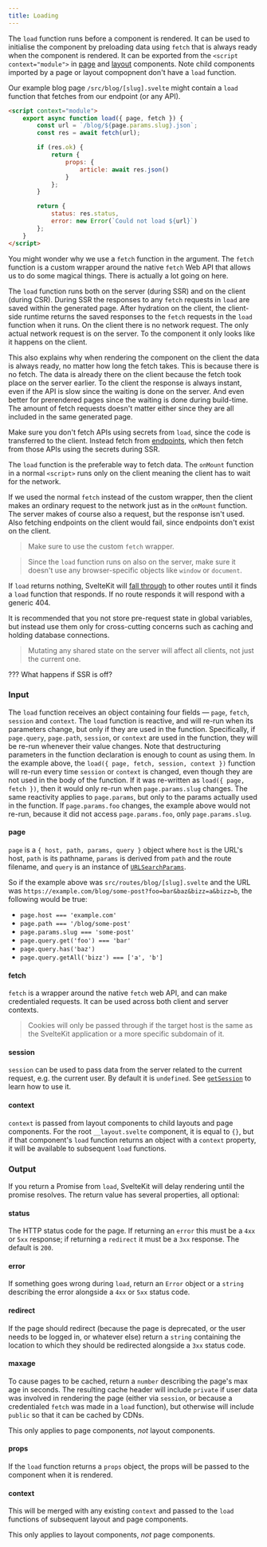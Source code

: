 ```yaml
---
title: Loading
---
```


The `load` function runs before a component is rendered. It can be used to initialise the component by preloading data using `fetch` that is always ready when the component is rendered. It can be exported from the `<script context="module">` in [page](#routing-pages) and [layout](#layouts) components. Note child components imported by a page or layout compopnent don't have a `load` function.

Our example blog page `/src/blog/[slug].svelte` might contain a `load` function that fetches from our endpoint (or any API).

```html
<script context="module">
	export async function load({ page, fetch }) {
		const url = `/blog/${page.params.slug}.json`;
		const res = await fetch(url);

		if (res.ok) {
			return {
				props: {
					article: await res.json()
				}
			};
		}

		return {
			status: res.status,
			error: new Error(`Could not load ${url}`)
		};
	}
</script>
```

You might wonder why we use a `fetch` function in the argument. The `fetch` function is a custom wrapper around the native `fetch` Web API that allows us to do some magical things. There is actually a lot going on here.

The `load` function runs both on the server (during SSR) and on the client (during CSR). During SSR the responses to any `fetch` requests in `load` are saved within the generated page. After hydration on the client, the client-side runtime returns the saved responses to the `fetch` requests in the `load` function when it runs. On the client there is no network request. The only actual network request is on the server. To the component it only looks like it happens on the client.

This also explains why when rendering the component on the client the data is always ready, no matter how long the fetch takes. This is because there is no fetch. The data is already there on the client because the fetch took place on the server earlier. To the client the response is always instant, even if the API is slow since the waiting is done on the server. And even better for prerendered pages since the waiting is done during build-time. The amount of fetch requests doesn't matter either since they are all included in the same generated page.

Make sure you don't fetch APIs using secrets from `load`, since the code is transferred to the client. Instead fetch from [endpoints](#routing-endpoints), which then fetch from those APIs using the secrets during SSR.

The `load` function is the preferable way to fetch data. The `onMount` function in a normal `<script>` runs only on the client meaning the client has to wait for the network.

If we used the normal `fetch` instead of the custom wrapper, then the client makes an ordinary request to the network just as in the `onMount` function. The server makes of course also a request, but the response isn't used. Also fetching endpoints on the client would fail, since endpoints don't exist on the client.

> Make sure to use the custom `fetch` wrapper.



> Since the `load` function runs on also on the server, make sure it doesn't use any browser-specific objects like `window` or `document`.



If `load` returns nothing, SvelteKit will [fall through](#routing-advanced-fallthrough-routes) to other routes until it finds a `load` function that responds. If no route responds it will respond with a generic 404.




It is recommended that you not store pre-request state in global variables, but instead use them only for cross-cutting concerns such as caching and holding database connections.

> Mutating any shared state on the server will affect all clients, not just the current one.


??? What happens if SSR is off?


### Input

The `load` function receives an object containing four fields — `page`, `fetch`, `session` and `context`. The `load` function is reactive, and will re-run when its parameters change, but only if they are used in the function. Specifically, if `page.query`, `page.path`, `session`, or `context` are used in the function, they will be re-run whenever their value changes. Note that destructuring parameters in the function declaration is enough to count as using them. In the example above, the `load({ page, fetch, session, context })` function will re-run every time `session` or `context` is changed, even though they are not used in the body of the function. If it was re-written as `load({ page, fetch })`, then it would only re-run when `page.params.slug` changes. The same reactivity applies to `page.params`, but only to the params actually used in the function. If `page.params.foo` changes, the example above would not re-run, because it did not access `page.params.foo`, only `page.params.slug`.

#### page

`page` is a `{ host, path, params, query }` object where `host` is the URL's host, `path` is its pathname, `params` is derived from `path` and the route filename, and `query` is an instance of [`URLSearchParams`](https://developer.mozilla.org/en-US/docs/Web/API/URLSearchParams).

So if the example above was `src/routes/blog/[slug].svelte` and the URL was `https://example.com/blog/some-post?foo=bar&baz&bizz=a&bizz=b`, the following would be true:

- `page.host === 'example.com'`
- `page.path === '/blog/some-post'`
- `page.params.slug === 'some-post'`
- `page.query.get('foo') === 'bar'`
- `page.query.has('baz')`
- `page.query.getAll('bizz') === ['a', 'b']`

#### fetch

`fetch` is a wrapper around the native `fetch` web API, and can make credentialed requests. It can be used across both client and server contexts.

> Cookies will only be passed through if the target host is the same as the SvelteKit application or a more specific subdomain of it.

#### session

`session` can be used to pass data from the server related to the current request, e.g. the current user. By default it is `undefined`. See [`getSession`](#hooks-getsession) to learn how to use it.

#### context

`context` is passed from layout components to child layouts and page components. For the root `__layout.svelte` component, it is equal to `{}`, but if that component's `load` function returns an object with a `context` property, it will be available to subsequent `load` functions.

### Output

If you return a Promise from `load`, SvelteKit will delay rendering until the promise resolves. The return value has several properties, all optional:

#### status

The HTTP status code for the page. If returning an `error` this must be a `4xx` or `5xx` response; if returning a `redirect` it must be a `3xx` response. The default is `200`.

#### error

If something goes wrong during `load`, return an `Error` object or a `string` describing the error alongside a `4xx` or `5xx` status code.

#### redirect

If the page should redirect (because the page is deprecated, or the user needs to be logged in, or whatever else) return a `string` containing the location to which they should be redirected alongside a `3xx` status code.

#### maxage

To cause pages to be cached, return a `number` describing the page's max age in seconds. The resulting cache header will include `private` if user data was involved in rendering the page (either via `session`, or because a credentialed `fetch` was made in a `load` function), but otherwise will include `public` so that it can be cached by CDNs.

This only applies to page components, _not_ layout components.

#### props

If the `load` function returns a `props` object, the props will be passed to the component when it is rendered.

#### context

This will be merged with any existing `context` and passed to the `load` functions of subsequent layout and page components.

This only applies to layout components, _not_ page components.
